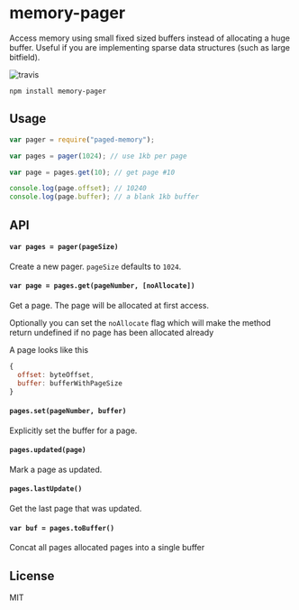 # memory-pager

Access memory using small fixed sized buffers instead of allocating a huge buffer.
Useful if you are implementing sparse data structures (such as large bitfield).

![travis](https://travis-ci.org/mafintosh/memory-pager.svg?branch=master)

```
npm install memory-pager
```

## Usage

```js
var pager = require("paged-memory");

var pages = pager(1024); // use 1kb per page

var page = pages.get(10); // get page #10

console.log(page.offset); // 10240
console.log(page.buffer); // a blank 1kb buffer
```

## API

#### `var pages = pager(pageSize)`

Create a new pager. `pageSize` defaults to `1024`.

#### `var page = pages.get(pageNumber, [noAllocate])`

Get a page. The page will be allocated at first access.

Optionally you can set the `noAllocate` flag which will make the
method return undefined if no page has been allocated already

A page looks like this

```js
{
  offset: byteOffset,
  buffer: bufferWithPageSize
}
```

#### `pages.set(pageNumber, buffer)`

Explicitly set the buffer for a page.

#### `pages.updated(page)`

Mark a page as updated.

#### `pages.lastUpdate()`

Get the last page that was updated.

#### `var buf = pages.toBuffer()`

Concat all pages allocated pages into a single buffer

## License

MIT
